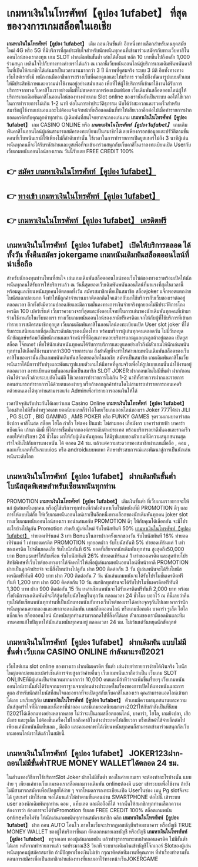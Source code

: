 # เกมหาเงินในโทรศัพท์【คูปอง 1ufabet】  ที่สุดของวงการเกมสล็อตในเอเชีย

**เกมหาเงินในโทรศัพท์【คูปอง 1ufabet】** เติม ถอนเงินขั้นต่ำ  อีกหนึ่งทางเลือกสำหรับคนยุคสมัยใหม่ 4G หรือ 5G ที่มีบริการที่สุดประทับใจสำหรับนักพนันทุกคนที่เข้ามาร่วมสมัครกับทางเว็บคาสิโนออนไลน์ของเราลงทุน เกม SLOT  ฝากเดิมพันขั้นต่ำ เล่นได้ตั้งแต่ หลัก 10 บาทขึ้นไปถึงหลัก 1,000 ร่วมสนุก เพลินใจไปกับทางทางค่ายเราได้แล้ว ณ เวลานี้เว็บพนันออนไลน์ผู้บริการเกมเดิมพันพนันคาสิโนที่เปิดให้สมาชิกได้เล่นมาเป็นเวลานานมากกว่า 3 ปี มีภาพที่ดูสมจริง ระบบ 3 มิติ
อีกทั้งทางทางเว็บไซต์เรายังมี พนักงานมืออาชีพการสร้างเว็บที่คอยดูแลและให้บริการ  รวมไปถึงพัฒนารูปแบบตัวเกมให้มีประสิทธิภาพและความน่าใช้งานอยู่อย่างสม่ำเสมอ เพื่อที่ให้ผู้ใช้บริการที่เข้ามาใช้งานได้รับการบริการจากทางเว็บคาสิโนเราอย่างเต็มที่ไม่ขาดตกบกพร่องแม้แต่น้อย เว็บเดิมพันสล็อตออนไลน์ผู้ให้บริการเกมเดิมพันคาสิโนออนไลน์ของทางค่ายเกม Slot online ของเรานั้นยังเป็นระบบ ออโต้ใช้เวลาในการทำรายการไม่เกิน 1-2 นาที ต่อในการทำประวัติธุกรรม นับได้ว่าสะดวกและรวดเร็วสำหรับสมาชิกผู้ใช้งานแน่นอนและไม่ต้องแจ้งเจ้าหน้าที่หรือแอดมินที่ทำให้เสียเวลาอีกต่อไปเมื่อทำรายการฝากยอดเครดิตกับคุณลูกค้าทุกท่าน
ผู้เดิมพันที่สนใจอยากจะลองเล่นเกม **เกมหาเงินในโทรศัพท์【คูปอง 1ufabet】** เกม CASINO ONLINE หรือ ***เกมหาเงินในโทรศัพท์【คูปอง 1ufabet】*** เกมเดิมพันคาสิโนออนไลน์ผู้เล่นสามารถสมัครลงทะเบียนเป็นสมาชิกได้เลยเพียงกรอกข้อมูลและปรัวัติตามขั้นตอนที่เว็บพนันเรามีให้เพียงไม่กี่ลำดับเท่านั้น ใช้เวลาในการทำรายการเปิดยูสเซอร์ไม่ถึง 3 นาทีผู้เล่นพนันทุกคนก็จะได้รับรหัสผ่านและยูสเพื่อที่จะเข้ามาร่วมสนุกกับเว็บคาสิโนเราลงทะเบียนเปิด Userกับเว็บเกมพนันออนไลน์ของเราณ วันนี้รับเลย FREE CREDIT 100%

## 👉 [สมัคร เกมหาเงินในโทรศัพท์【คูปอง 1ufabet】](https://archa888.com/)
## 👉 [ทางเข้า เกมหาเงินในโทรศัพท์【คูปอง 1ufabet】](https://archa888.com/)
## 👉 [เกมหาเงินในโทรศัพท์【คูปอง 1ufabet】 เครดิตฟรี](https://archa888.com/)

## เกมหาเงินในโทรศัพท์【คูปอง 1ufabet】 เปิดให้บริการตลอด ได้ทั้งวัน ทั้งคืนสมัคร jokergame เกมพนันเดิมพันสล็อตออนไลน์ที่น่าเชื่อถือ

สำหรับนักลงทุนท่านไหนที่สนใจ เล่นเกมเดิมพันสล็อตออนไลน์ของเว็บไซต์ของทางเราพร้อมเปิดให้นักพนันทุกคนได้รับการให้บริการแล้ว ณ วันนี้สุดยอดเว็บเดิมพันพนันออนไลน์ที่มาแรงที่สุดในเวลานี้ พร้อมดูแลเซียนพนันทุกคนได้ตลอดทั้งวัน สมัครสมาชิกเพื่อเป็นสมาชิก สล็อตjoker แจ็กพอตแตกง่าย โบนัสแตกบ่อยมาก จึงทำให้มีลูกค้าจำนวนมากติดอกติดใจแล้วกลับมาใช้บริการกับเว็บของเราต่ออยู่ตลอดเวลา อีกทั้งยังมีความปลอดภัยและมีความมั่นคงทางการเงินจ่ายจริงทุกยอดไม่มีประวัติการโกงเครดิต 100 เปอร์เซ็นต์ เว็บเราควบวงจรที่สุดและยังตอบโจทย์ในการเล่นของนักเดิมพันทุกคนที่เข้ามาร่วมใช้งานกับในเว็บของเรา
ทางเว็บเกมพนันออนไลน์ของเรามีฟรีเครดิตแจกให้กับผู้ที่ใช้บริการที่เข้ามาทำรายการสมัครสมาชิกทุกยูส เว็บเกมเดิมพันคาสิโนออนไลน์ลงทะเบียนเปิด User slot joker ที่ได้รับกระแสนิยมมากที่สุดเป็นระดับต้นๆของเมืองไทย พร้อมบริการผู้เล่นทุกคนตลอดวัน ไม่มีวันหยุดนักขัตฤกษ์พร้อมยังมีพนักงานและเจ้าหน้าที่ที่มีคุณภาพคอยบริการและดูแลคุณลูกค้าอยู่ตลอด เปิดยูส สล็อต โจ๊กเกอร์ เพื่อให้นักเล่นพนันทุกคนได้รับการบริการและดูแลอย่างทั่วถึงมีตัวเกมให้นักเล่นพนันทุกท่านได้เลือกใช้งานมากกว่า300 รายการเกม
สิ่งสำคัญที่จะทำให้ค่ายเกมพนันเดิมพันสล็อตของเว็บคาสิโนของเรานั้นเป็นเกมพนันเดิมพันสล็อตยอดฮิตในเอเชีย สมัครเป็นสมาชิก  เกมเดิมพันคาสิโนเว็บพนันเราได้มีการปรับปรุงและพัฒนารูปแบบตัวเกมให้มีภาพที่ดูสมจริงเพื่อให้รูปแบบเกมนั้นน่าใช้งานอยู่ตลอดเวลา ลงทะเบียนตามขั้นตอนเพื่อเป็นสมาชิก SLOT JOKER ฝากถอนเงินไม่มีขั้นต่ำ ฝาก/ถอน เงินได้รวดเร็วด้วยระบบอัตโนมัติ ใช้เวลาการทำรายการไม่เกิน 1-2 นาทีทั้งรายการฝากและรายการถอนสามารถทำรายการได้ด้วยตนเองง่ายๆ หรือถ้าหากลูกค้าท่านใดไม่สามารถทำรายการถอนเคดริตด้วยตนเองได้ทุกท่านสามารถแจ้ง Adminเพื่อทำรายการถอนเงินให้ได้

เวลาปัจจุบันรับประกันได้เลยว่าเกม  Casino Online **เกมหาเงินในโทรศัพท์【คูปอง 1ufabet】** โอนฝากไม่มีขั้นต่ำทรูวอเลท ยอดนิยมเลยก็ว่าได้โดยเว็บเกมออนไลน์ของเรา Joker 777ได้นำ  JILI , PG SLOT , BIG GAMING , AMB POKER หรือ FUNKY GAMES จุดรวมเกมบาคาร่าสด ยิงปลา คาสิโนสด สล็อต ไฮโล กำถั่ว ไพ่แคง ปั่นแปะ ไพ่สามกอง เสือมังกร บาคาร่าสายฟ้า บาคาร่า แบ็คแจ๊ค เก้าเก ดัมมี่ ที่ได้การเชื่อมั่นจากองค์กรระดับต่างประเทศ พร้อมบริการอย่าดีมั่นคงและรวดเร็วคอยให้คำปรึกษา 24 ชั่วโมง มาให้กับผู้เดิมพันทุกคน ได้มีรูปแบบของตัวเกมที่มีความสนุกสนานสุดเร้าใจมันไปกับการแทงพนัน ได้ ตลอด 24 ชม. แล้วแต่ความสะดวกของสมาชิกผ่านบนมือถือ , คอม , และแท็บเลตที่เป็นระบบios หรือ androidแบบพกพา ศึกษาประสบการณ์และพัฒนาสู่การเป็นนักเล่นพนันระดับโลก

## เกมหาเงินในโทรศัพท์【คูปอง 1ufabet】 ฝากเดิมพันขั้นต่ำ โบนัสสุดพิเศษสำหรับเซียนพนันทุกท่าน

 PROMOTION  **เกมหาเงินในโทรศัพท์【คูปอง 1ufabet】** เติมเงินขั้นต่ำ ที่เว็บเกมเราอยากจะให้แก่  ผู้เล่นพนันทุกคน หรือผู้ใช้บริการทุกท่านที่กำลังค้นหาเว็บไซต์พนันที่มี  PROMOTION ดีๆ และการให้แบบไม่กั๊ก ให้เว็บเกมพนันออนไลน์เราเป็นอีกหนึ่งทางเลือกของนักเดิมพันทุกคน joker slot ทางเว็บเกมพนันออนไลน์ของเรา ขอนำเสนอกับ PROMOTION ดีๆ ให้กับคุณได้เลือกกัน จะมีโปรอะไรบ้างไปดูกัน
 Promotion สำหรับผู้เล่นใหม่ รับโบนัสทันที 50% [เกมหาเงินในโทรศัพท์【คูปอง 1ufabet】](https://archa888.com/) ทำยอดเทิร์นแค่ 3 เท่า
Bonusในการฝากครั้งแรกของวัน รับโบนัสทันที 16% ทำยอดเทิร์นแค่ 1 เท่าของเครดิต
 PROMOTION ทุกยอดฝาก รับโบนัสทันที 5% ทำยอดเทิร์นแค่ 1 เท่าของเครดิต
โปรคืนยอดเสีย รับโบนัสทันที 6% ยอดที่เสียจากนักเดิมพันทุกท่าน สูงสุดถึง50,000 บาท
Bonusแชร์ให้กับเพื่อน รับโบนัสทันที 26% ทำยอดเทิร์นแค่ 1 เท่าของเครดิต
และสุดท้ายโปรสิทธิพิเศษที่เว็บไซต์ของทางเราได้จัดหาไว้ให้เพื่อผู้เล่นเกมพนันออนไลน์ที่หน้าตาดี  PROMOTION ฝากเป็นลูกค้าประจำ จะมีสิ่งไหนบ้างไปดูกัน
ฝาก 900 ติดต่อกัน 3 วัน ผู้เล่นพนันจะได้รับโบนัสเครดิตฟรีทันที 400 บาท
ฝาก 700 ติดต่อกัน 7 วัน นักเล่นเกมพนันจะได้รับโปรโมชั่นเครดิตฟรีทันที 1,200 บาท
ฝาก 600 ติดต่อกัน 10 วัน สมาชิกทุกท่านจะได้รับโปรโมชั่นเครดิตฟรีทันที 1,300 บาท
ฝาก 900 ติดต่อกัน 15 วัน เหล่าเซียนพนันจะได้รับเครดิตฟรีทันที 2,000 บาท
พร้อมทั้งยังมีการลงเดิมพันที่จะได้ลุ้นรับโบนัสใหญ่ในทุกวัน ตลอดเวลา 24 ชั่วโมง บอกไว้ ณ ที่นี้เลยว่าคืนทุนให้กับเซียนพนันทุกท่านที่เป็นนักแทงพนันกับทางเว็บไซต์ของเราได้อย่างจุกๆกันไปเลย หากว่านักพนันทุกคนอยากลองและอยากจะลงเดิมพัน เกมสล็อตออนไลน์ หรือเกมป๊อกเด้ง บาคาร่า รูเล็ต ไฮโล แบ็กแจ๊ค สล็อตออนไลน์ นักพนันทุกท่านสามารถกดไปที่ลิ้งค์ได้เลย ตัวเกมของเรามีแอดมินและทีมงานคอยแก้ไขปัญหาให้นักเล่นพนันทุกคนอยู่ ตลอดเวลา 24 ชม. ไม่เว้นแต่วันหยุดนักขัตฤกษ์

## เกมหาเงินในโทรศัพท์【คูปอง 1ufabet】 ฝากเดิมพัน แบบไม่มีขั้นต่ำ  เว็บเกม CASINO ONLINE กำลังมาแรงปี2021

เว็บไซต์เกม slot online ของทางเรา ฝากเติมเครดิต ขั้นต่ำ เล่นง่ายทำรายการง่ายได้เงินจริง โบนัสใหญ่แตกบ่อยและเปอร์เซ็นต์การจ่ายสูงกว่าค่ายอื่นๆ เว็บเกมพนันเราถือว่าเป็น เว็บเกม SLOT ONLINEที่มีผู้เล่นเป็นจำนวนมากมากกว่า 10,000 คนและมีถ้าทีว่าจะเพิ่มขึ้นเรื่อยๆ เว็บเกมพนันออนไลน์เรานั้นยังได้รับจากมาตราฐานจากบ่อนต่างประเทศในเรื่องของการเปิดให้แทงพนันและการดูแล สำหรับนักล่าโบนัสที่สนใจและอยากที่จะเปิดยูสกับเว็บคาสิโนของเรา คุณสามารถแอดไลน์เข้ามาได้เลย
	มาเรียนรู้กับ **เกมหาเงินในโทรศัพท์【คูปอง 1ufabet】** ตัวเกมมีความสนุกสนานและความมันส์สุดเร้าใจที่มีภาพและเนื้อหาที่น่าลอง และมีเกมยอดนิยมมาแรง2021ให้กับกำลังเป็นที่นิยมปี2021ได้เลือกแทงอย่างหลากหลาย  ไม่ว่าจะเป็นเกมสล็อตออนไลน์, บาคาร่า, ไฮโล, เกมยิงปลา, เสือมังกร และรูเล็ต ไม่ต้องขึ้นเครื่องไปไกลถึงคาสิโนต่างประเทศให้เสียเวลา หรือเสียค่าใช้จ่ายอีกต่อไป เพียงแค่นักพนันมีแท็บเลต , มือถือ และคอมพกพาได้เซียนพนันทุกคนก็สามารถเข้ามาร่วมสนุกกัลเว็บเกมออนไลน์เราได้แล้วในสมัยนี้

## เกมหาเงินในโทรศัพท์【คูปอง 1ufabet】 JOKER123ฝาก-ถอนไม่มีขั้นต่ำTRUE MONEY WALLETได้ตลอด 24 ชม.

ในส่วนของวิธีการใช้บริการSlot Joker ฝากไม่มีขั้นต่ำ ของในค่ายเกมเรา จะต้องทำอะไรบ้างนั้น แบบง่าย ๆ เพียงแค่ทางเว็บเกมของเราสล็อตเกมวางเดิมพัน onlineต้องมี user เข้าระบบเพื่อใช้งาน ถ้ายังไม่มีสามารถสมัครเพื่อเปิดยูสได้ง่าย ๆ จากโหมดการลงทะเบียนเปิด Userในช่อง เมนู Pg slotจึงจะได้ ยูสเซอร์ เข้าใช้งาน พอได้มาแล้วให้ทำตามขั้นตอนผ่าน SMARTPHONE ต่อไปนี้
เข้าระบบ user  ของนักเดิมพันทุกท่าน คอม , แท็บเลต และมือถือก็ได้
จากนั้นให้สมาชิกทุกท่านเลือกความต้องการว่า ต้องการจะได้รับPromotion รับเลย FREE CREDIT 100% สล็อตเกมพนัน onlineหรือไม่รับ
ให้นักเล่นเกมพนันทุกท่านสมัครสมาชิก คลิก **เกมหาเงินในโทรศัพท์【คูปอง 1ufabet】** ฝาก ถอน AUTO โอนไว ภาพในเว็บจะปรากฏเลขบัญชีพร้อมธนาคาร หรือบัญชี TRUE MONEY WALLET ของผู้ให้บริการขึ้นมา
คัดลอกหมายเลขบัญชี หรือบัญชี **เกมหาเงินในโทรศัพท์【คูปอง 1ufabet】** ทรูวอเลท ของผู้เล่นเกมพนัน แล้วทำธุรกรรมระบบฝากถอนเครดิต ไม่มีขั้นต่ำได้เลย
หลังจากทำรายการแล้ว รอประมาณ33 วินาที ระบบจะเติมเงินเข้าบัญชีโจ๊กเกอร์ Slotของผู้เล่นพนันทุกคนผู้สมัครสมาชิก
ถ้ามีปัญหาเรื่องเงินไม่เข้า กรุณาติดต่อทีมงานที่คุณภาพ ที่ทำเรื่องทำตามขั้นตอนการสมัครเพื่อเป็นสมาชิกผ่านช่องทางที่แนบเอาไว้ทางหน้าเว็บJOKERGAME


